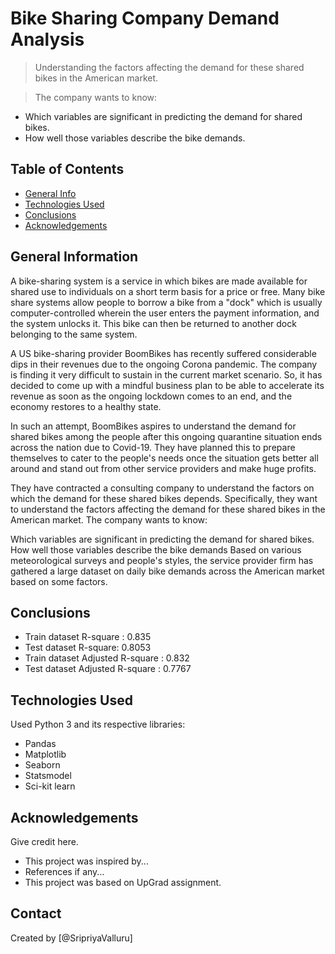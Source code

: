 # Bike Sharing Company Demand Analysis
> Understanding the factors affecting the demand for these shared bikes in the American market. 

> The company wants to know:
 - Which variables are significant in predicting the demand for shared bikes.
 - How well those variables describe the bike demands.


## Table of Contents
* [General Info](#general-information)
* [Technologies Used](#technologies-used)
* [Conclusions](#conclusions)
* [Acknowledgements](#acknowledgements)

<!-- You can include any other section that is pertinent to your problem -->

## General Information
A bike-sharing system is a service in which bikes are made available for shared use to individuals on a short term basis for a price or free. Many bike share systems allow people to borrow a bike from a "dock" which is usually computer-controlled wherein the user enters the payment information, and the system unlocks it. This bike can then be returned to another dock belonging to the same system.


A US bike-sharing provider BoomBikes has recently suffered considerable dips in their revenues due to the ongoing Corona pandemic. The company is finding it very difficult to sustain in the current market scenario. So, it has decided to come up with a mindful business plan to be able to accelerate its revenue as soon as the ongoing lockdown comes to an end, and the economy restores to a healthy state. 


In such an attempt, BoomBikes aspires to understand the demand for shared bikes among the people after this ongoing quarantine situation ends across the nation due to Covid-19. They have planned this to prepare themselves to cater to the people's needs once the situation gets better all around and stand out from other service providers and make huge profits.


They have contracted a consulting company to understand the factors on which the demand for these shared bikes depends. Specifically, they want to understand the factors affecting the demand for these shared bikes in the American market. The company wants to know:

Which variables are significant in predicting the demand for shared bikes.
How well those variables describe the bike demands
Based on various meteorological surveys and people's styles, the service provider firm has gathered a large dataset on daily bike demands across the American market based on some factors. 


<!-- You don't have to answer all the questions - just the ones relevant to your project. -->

## Conclusions
- Train dataset R-square : 0.835
- Test dataset R-square: 0.8053
- Train dataset Adjusted R-square : 0.832    
- Test dataset Adjusted R-square  : 0.7767

<!-- You don't have to answer all the questions - just the ones relevant to your project. -->


## Technologies Used
Used Python 3 and its respective libraries:
- Pandas
- Matplotlib
- Seaborn
- Statsmodel
- Sci-kit learn
<!-- As the libraries versions keep on changing, it is recommended to mention the version of library used in this project -->

## Acknowledgements
Give credit here.
- This project was inspired by...
- References if any...
- This project was based on UpGrad assignment.


## Contact
Created by [@SripriyaValluru]


<!-- Optional -->
<!-- ## License -->
<!-- This project is open source and available under the [... License](). -->

<!-- You don't have to include all sections - just the one's relevant to your project -->
